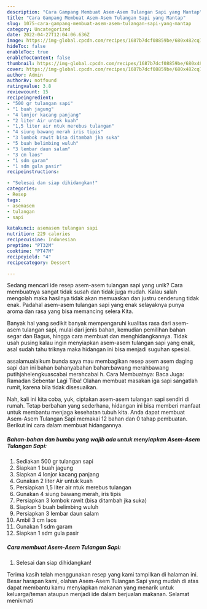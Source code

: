 ```yaml
---
description: "Cara Gampang Membuat Asem-Asem Tulangan Sapi yang Mantap"
title: "Cara Gampang Membuat Asem-Asem Tulangan Sapi yang Mantap"
slug: 1075-cara-gampang-membuat-asem-asem-tulangan-sapi-yang-mantap
category: Uncategorized
date: 2022-04-27T12:04:06.636Z
image: https://img-global.cpcdn.com/recipes/1687b7dcf08859be/680x482cq70/asem-asem-tulangan-sapi-foto-resep-utama.jpg
hideToc: false
enableToc: true
enableTocContent: false
thumbnail: https://img-global.cpcdn.com/recipes/1687b7dcf08859be/680x482cq70/asem-asem-tulangan-sapi-foto-resep-utama.jpg
cover: https://img-global.cpcdn.com/recipes/1687b7dcf08859be/680x482cq70/asem-asem-tulangan-sapi-foto-resep-utama.jpg
author: Admin
authorAv: notfound
ratingvalue: 3.8
reviewcount: 15
recipeingredient:
- "500 gr tulangan sapi"
- "1 buah jagung"
- "4 lonjor kacang panjang"
- "2 liter Air untuk kuah"
- "1,5 liter air ntuk merebus tulangan"
- "4 siung bawang merah iris tipis"
- "3 lombok rawit bisa ditambah jka suka"
- "5 buah belimbing wuluh"
- "3 lembar daun salam"
- "3 cm laos"
- "1 sdm garam"
- "1 sdm gula pasir"
recipeinstructions:

- "Selesai dan siap dihidangkan!"
categories:
- Resep
tags:
- asemasem
- tulangan
- sapi

katakunci: asemasem tulangan sapi 
nutrition: 229 calories
recipecuisine: Indonesian
preptime: "PT32M"
cooktime: "PT47M"
recipeyield: "4"
recipecategory: Dessert

---
```





Sedang mencari ide resep asem-asem tulangan sapi yang unik? Cara membuatnya sangat tidak susah dan tidak juga mudah. Kalau salah mengolah maka hasilnya tidak akan memuaskan dan justru cenderung tidak enak. Padahal asem-asem tulangan sapi yang enak selayaknya punya aroma dan rasa yang bisa memancing selera Kita.





Banyak hal yang sedikit banyak mempengaruhi kualitas rasa dari asem-asem tulangan sapi, mulai dari jenis bahan, kemudian pemilihan bahan segar dan Bagus, hingga cara membuat dan menghidangkannya. Tidak usah pusing kalau ingin menyiapkan asem-asem tulangan sapi yang enak,      asal sudah tahu triknya maka hidangan ini bisa menjadi suguhan spesial.














assalamualaikum bunda saya mau membagikan resep asem asem daging sapi dan ini bahan bahanyabahan bahan:bawang merahbawang putihjahelengkuascabai merahcabai h. Cara Membuatnya: Baca Juga: Ramadan Sebentar Lagi Tiba! Olahan membuat masakan iga sapi sangatlah rumit, karena bila tidak disesuaikan.






Nah, kali ini kita coba, yuk, ciptakan asem-asem tulangan sapi sendiri di rumah. Tetap berbahan yang sederhana, hidangan ini bisa memberi manfaat untuk membantu menjaga kesehatan tubuh kita. Anda dapat membuat Asem-Asem Tulangan Sapi memakai 12 bahan dan 0 tahap pembuatan. Berikut ini cara dalam membuat hidangannya.

<!--inarticleads1-->

##### Bahan-bahan dan bumbu yang wajib ada untuk menyiapkan Asem-Asem Tulangan Sapi:

1. Sediakan 500 gr tulangan sapi
1. Siapkan 1 buah jagung
1. Siapkan 4 lonjor kacang panjang
1. Gunakan 2 liter Air untuk kuah
1. Persiapkan 1,5 liter air ntuk merebus tulangan
1. Gunakan 4 siung bawang merah, iris tipis
1. Persiapkan 3 lombok rawit (bisa ditambah jka suka)
1. Siapkan 5 buah belimbing wuluh
1. Persiapkan 3 lembar daun salam
1. Ambil 3 cm laos
1. Gunakan 1 sdm garam
1. Siapkan 1 sdm gula pasir




<!--inarticleads2-->

##### Cara membuat Asem-Asem Tulangan Sapi:


1. Selesai dan siap dihidangkan!



Terima kasih telah menggunakan resep yang kami tampilkan di halaman ini. Besar harapan kami, olahan Asem-Asem Tulangan Sapi yang mudah di atas dapat membantu kamu menyiapkan makanan yang menarik untuk keluarga/teman ataupun menjadi ide dalam berjualan makanan. Selamat menikmati
